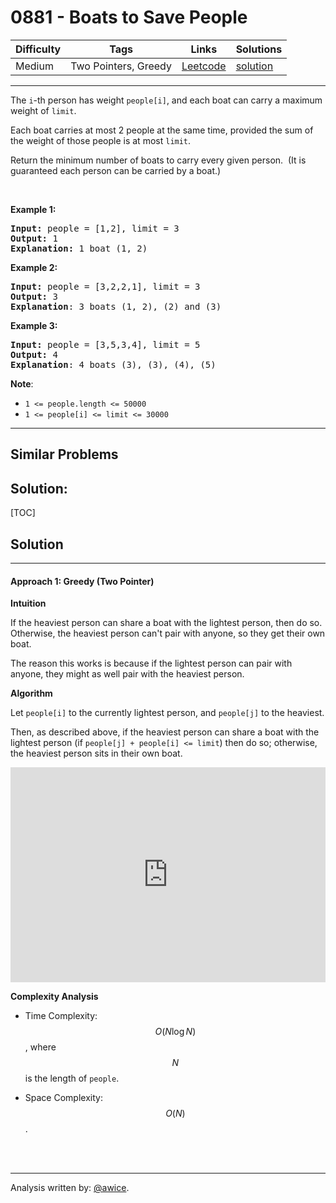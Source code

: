 # 0881 - Boats to Save People

Difficulty  | Tags | Links | Solutions
----------- | ---- | ----- | -----
Medium | Two Pointers, Greedy | [Leetcode](https://leetcode.com/problems/boats-to-save-people) | [solution](https://leetcode.com/problems/boats-to-save-people/solution/)


-----------

<p>The <code>i</code>-th person has weight <code>people[i]</code>, and each boat can carry a maximum weight of <code>limit</code>.</p>

<p>Each boat carries at most 2 people at the same time, provided the sum of the&nbsp;weight of those people is at most <code>limit</code>.</p>

<p>Return the minimum number of boats to carry every given person.&nbsp; (It is guaranteed each person can be carried by a boat.)</p>

<p>&nbsp;</p>

<div>
<p><strong>Example 1:</strong></p>

<pre>
<strong>Input: </strong>people = <span id="example-input-1-1">[1,2]</span>, limit = <span id="example-input-1-2">3</span>
<strong>Output: </strong><span id="example-output-1">1</span>
<strong>Explanation: </strong>1 boat (1, 2)
</pre>

<div>
<p><strong>Example 2:</strong></p>

<pre>
<strong>Input: </strong>people = <span id="example-input-2-1">[3,2,2,1]</span>, limit = <span id="example-input-2-2">3</span>
<strong>Output: </strong><span id="example-output-2">3</span>
<strong>Explanation</strong>: 3 boats (1, 2), (2) and (3)
</pre>

<div>
<p><strong>Example 3:</strong></p>

<pre>
<strong>Input: </strong>people = <span id="example-input-3-1">[3,5,3,4]</span>, limit = <span id="example-input-3-2">5</span>
<strong>Output: </strong><span id="example-output-3">4</span>
<strong>Explanation</strong>: 4 boats (3), (3), (4), (5)</pre>

<p><strong>Note</strong>:</p>

<ul>
	<li><code>1 &lt;=&nbsp;people.length &lt;= 50000</code></li>
	<li><code>1 &lt;= people[i] &lt;=&nbsp;limit &lt;= 30000</code></li>
</ul>
</div>
</div>
</div>


-----------


## Similar Problems




## Solution:

[TOC]

## Solution
---
#### Approach 1: Greedy (Two Pointer)

**Intuition**

If the heaviest person can share a boat with the lightest person, then do so.  Otherwise, the heaviest person can't pair with anyone, so they get their own boat.

The reason this works is because if the lightest person can pair with anyone, they might as well pair with the heaviest person.

**Algorithm**

Let `people[i]` to the currently lightest person, and `people[j]` to the heaviest.

Then, as described above, if the heaviest person can share a boat with the lightest person (if `people[j] + people[i] <= limit`) then do so; otherwise, the heaviest person sits in their own boat.

<iframe src="https://leetcode.com/playground/Vy4ovfs7/shared" frameBorder="0" width="100%" height="344" name="Vy4ovfs7"></iframe>

**Complexity Analysis**

* Time Complexity:  $$O(N \log N)$$, where $$N$$ is the length of `people`.

* Space Complexity:  $$O(N)$$.
<br />
<br />


---


Analysis written by: [@awice](https://leetcode.com/awice).
